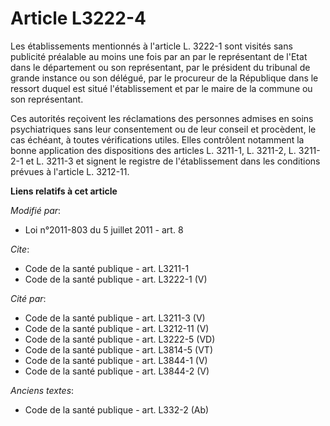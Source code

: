 # Article L3222-4

Les établissements mentionnés à l'article L. 3222-1 sont visités sans publicité préalable au moins une fois par an par le
représentant de l'Etat dans le département ou son représentant, par le président du tribunal de grande instance ou son
délégué, par le procureur de la République dans le ressort duquel est situé l'établissement et par le maire de la commune ou
son représentant. 

Ces autorités reçoivent les réclamations des personnes admises en soins psychiatriques sans leur consentement ou de leur
conseil et procèdent, le cas échéant, à toutes vérifications utiles. Elles contrôlent notamment la bonne application des
dispositions des articles L. 3211-1, L. 3211-2, L. 3211-2-1 et L. 3211-3 et signent le registre de l'établissement dans les
conditions prévues à l'article L. 3212-11.

**Liens relatifs à cet article**

_Modifié par_:

  - Loi n°2011-803 du 5 juillet 2011 - art. 8

_Cite_:

  - Code de la santé publique - art. L3211-1
  - Code de la santé publique - art. L3222-1 (V)

_Cité par_:

  - Code de la santé publique - art. L3211-3 (V)
  - Code de la santé publique - art. L3212-11 (V)
  - Code de la santé publique - art. L3222-5 (VD)
  - Code de la santé publique - art. L3814-5 (VT)
  - Code de la santé publique - art. L3844-1 (V)
  - Code de la santé publique - art. L3844-2 (V)

_Anciens textes_:

  - Code de la santé publique - art. L332-2 (Ab)
